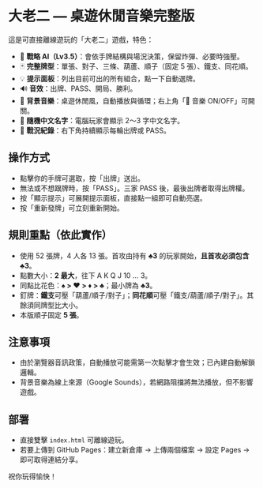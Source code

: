 # 大老二 — 桌遊休閒音樂完整版

這是可直接離線遊玩的「大老二」遊戲，特色：

- 🧠 **戰略 AI（Lv3.5）**：會依手牌結構與場況決策，保留炸彈、必要時強壓。
- 🃏 **完整牌型**：單張、對子、三條、葫蘆、順子（固定 5 張）、鐵支、同花順。
- 💡 **提示面板**：列出目前可出的所有組合，點一下自動選牌。
- 🔊 **音效**：出牌、PASS、開局、勝利。
- 🎵 **背景音樂**：桌遊休閒風，自動播放與循環；右上角「🎵 音樂 ON/OFF」可開關。
- 👥 **隨機中文名字**：電腦玩家會顯示 2～3 字中文名字。
- 📝 **戰況紀錄**：右下角持續顯示每輪出牌或 PASS。

## 操作方式
- 點擊你的手牌可選取，按「出牌」送出。
- 無法或不想跟牌時，按「PASS」。三家 PASS 後，最後出牌者取得出牌權。
- 按「顯示提示」可展開提示面板，直接點一組即可自動亮選。
- 按「重新發牌」可立刻重新開始。

## 規則重點（依此實作）
- 使用 52 張牌，4 人各 13 張。首攻由持有 **♣3** 的玩家開始，**且首攻必須包含 ♣3**。
- 點數大小：**2 最大**，往下 A K Q J 10 … 3。
- 同點比花色：**♠ > ♥ > ♦ > ♣**；最小牌為 **♣3**。
- 釘牌：**鐵支**可壓「葫蘆/順子/對子」；**同花順**可壓「鐵支/葫蘆/順子/對子」。其餘須同牌型比大小。
- 本版順子固定 **5 張**。

## 注意事項
- 由於瀏覽器音訊政策，自動播放可能需第一次點擊才會生效；已內建自動解鎖邏輯。
- 背景音樂為線上來源（Google Sounds），若網路阻擋將無法播放，但不影響遊戲。

## 部署
- 直接雙擊 `index.html` 可離線遊玩。
- 若要上傳到 GitHub Pages：建立新倉庫 → 上傳兩個檔案 → 設定 Pages → 即可取得連結分享。

祝你玩得愉快！